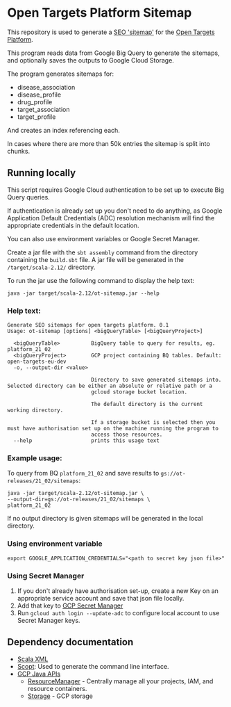 # Open Targets Platform Sitemap

This repository is used to generate a [SEO 'sitemap'](https://developers.google.com/search/docs/advanced/sitemaps/overview) for the [Open Targets Platform](https://beta.targetvalidation.org/). 

This program reads data from Google Big Query to generate the sitemaps, and optionally saves the outputs to Google 
Cloud Storage. 

The program generates sitemaps for:
  - disease_association
  - disease_profile
  - drug_profile
  - target_association
  - target_profile

And creates an index referencing each. 

In cases where there are more than 50k entries the sitemap is split into chunks.

## Running locally 

This script requires Google Cloud authentication to be set up to execute Big Query queries. 

If authentication is already set up you don't need to do anything, as Google Application Default Credentials (ADC)
resolution mechanism will find the appropriate credentials in the default location. 

You can also use environment variables or Google Secret Manager. 

Create a jar file with the `sbt assembly` command from the directory containing 
the `build.sbt` file. A jar file will be generated in the `/target/scala-2.12/` directory.

To run the jar use the following command to display the help text: 

`java -jar target/scala-2.12/ot-sitemap.jar --help`

### Help text:

```
Generate SEO sitemaps for open targets platform. 0.1
Usage: ot-sitemap [options] <bigQueryTable> [<bigQueryProject>]

  <bigQueryTable>          BigQuery table to query for results, eg. platform_21_02
  <bigQueryProject>        GCP project containing BQ tables. Default: open-targets-eu-dev
  -o, --output-dir <value>
                           
                           Directory to save generated sitemaps into. Selected directory can be either an absolute or relative path or a 
                           gcloud storage bucket location.
                           
                           The default directory is the current working directory. 
                           
                           If a storage bucket is selected then you must have authorisation set up on the machine running the program to 
                           access those resources.
  --help                   prints this usage text

```

### Example usage: 

To query from BQ `platform_21_02` and save results to `gs://ot-releases/21_02/sitemaps`:
```
java -jar target/scala-2.12/ot-sitemap.jar \
--output-dir=gs://ot-releases/21_02/sitemaps \
platform_21_02
```

If no output directory is given sitemaps will be generated in the local directory.

### Using environment variable

`export GOOGLE_APPLICATION_CREDENTIALS="<path to secret key json file>"`

### Using Secret Manager

1. If you don't already have authorisation set-up, create a new Key on an appropriate service
account and save that json file locally. 
2. Add that key to [GCP Secret Manager](https://cloud.google.com/secret-manager) 
3. Run `gcloud auth login --update-adc` to configure local account to use Secret Manager keys.

## Dependency documentation

- [Scala XML](https://github.com/scala/scala-xml/wiki)
- [Scopt](https://github.com/scopt/scopt): Used to generate the command line interface.
- [GCP Java APIs](https://cloud.google.com/java/docs/reference)
  - [ResourceManager](https://googleapis.dev/java/google-cloud-resourcemanager/latest/index.html) - Centrally manage all your projects, IAM, and resource containers.
  - [Storage](https://googleapis.dev/java/google-cloud-storage/latest/index.html) - GCP storage
